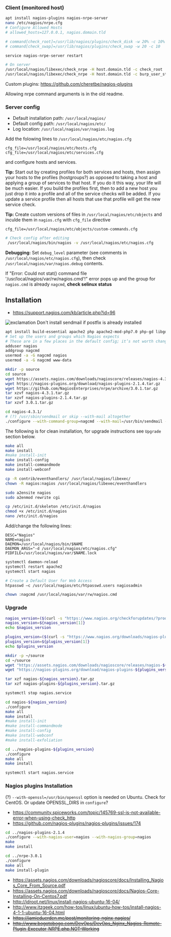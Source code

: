 ### Client (monitored host)

```bash
apt install nagios-plugins nagios-nrpe-server
nano /etc/nagios/nrpe.cfg
# Configure Allowed Hosts
# allowed_hosts=127.0.0.1, nagios.domain.tld

# command[check_root]=/usr/lib/nagios/plugins/check_disk -w 20% -c 10% -p /
# command[check_swap]=/usr/lib/nagios/plugins/check_swap -w 20 -c 10

service nagios-nrpe-server restart

# On server
/usr/local/nagios/libexec/check_nrpe -H host.domain.tld -c check_root
/usr/local/nagios/libexec/check_nrpe -H host.domain.tld -c burp_user_status -a hostname 1440 2880
```
Custom plugins: https://github.com/cheretbe/nagios-plugins

Allowing nrpe command arguments is in the old readme.

### Server config

* Default installation path: `/usr/local/nagios/`
* Default config path: `/usr/local/nagios/etc/`
* Log location: `/usr/local/nagios/var/nagios.log`

Add the folowing lines to `/usr/local/nagios/etc/nagios.cfg`
```
cfg_file=/usr/local/nagios/etc/hosts.cfg
cfg_file=/usr/local/nagios/etc/services.cfg
```
and configure hosts and services.

**Tip:** Start out by creating profiles for both services and hosts, then assign your hosts to the profiles (hostgroups?) as opposed to taking a host and applying a group of services to that host. If you do it this way, your life will be much easier. If you build the profiles first, then to add a new host you just drop it into a profile and all of the service checks will be added. If you update a service profile then all hosts that use that profile will get the new service check.

**Tip:** Create custom versions of files in `/usr/local/nagios/etc/objects` and inculde them in `nagios.cfg` with `cfg_file` directive
```
cfg_file=/usr/local/nagios/etc/objects/custom-commands.cfg
```

```bash
# Check config after editing
 /usr/local/nagios/bin/nagios -v /usr/local/nagios/etc/nagios.cfg
```

**Debugging:** Set `debug_level` parameter (see comments in `/usr/local/nagios/etc/nagios.cfg`), then check `/usr/local/nagios/var/nagios.debug` contents.

If "Error: Could not stat() command file '/usr/local/nagios/var/rw/nagios.cmd'!" error pops up and the group for `nagios.cmd` is already `nagcmd`, **check selinux status**

## Installation
* https://support.nagios.com/kb/article.php?id=96

![exclamation](https://github.com/cheretbe/notes/blob/master/images/warning_16.png) Don't install sendmail if postfix is already installed
```bash
apt install build-essential apache2 php apache2-mod-php7.0 php-gd libgd-dev libssl-dev sendmail unzip
# Set up the users and groups which Nagios expects
# These are in a few places in the default config; it’s not worth changing them
adduser nagios
addgroup nagcmd
usermod -a -G nagcmd nagios
usermod -a -G nagcmd www-data

mkdir -p source
cd source
wget https://assets.nagios.com/downloads/nagioscore/releases/nagios-4.3.1.tar.gz
wget https://nagios-plugins.org/download/nagios-plugins-2.1.4.tar.gz
wget https://github.com/NagiosEnterprises/nrpe/archive/3.0.1.tar.gz
tar xzvf nagios-4.3.1.tar.gz
tar xzvf nagios-plugins-2.1.4.tar.gz
tar xzvf 3.0.1.tar.gz

cd nagios-4.3.1/
# (?) /usr/sbin/sendmail or skip --with-mail altogether
./configure --with-command-group=nagcmd --with-mail=/usr/bin/sendmail --with-httpd-conf=/etc/apache2/
```
The following is for clean installation, for upgrade instructions see `Upgrade` section below.
```bash
make all
make install
#make install-init
make install-config
make install-commandmode
make install-webconf

cp -R contrib/eventhandlers/ /usr/local/nagios/libexec/
chown -R nagios:nagios /usr/local/nagios/libexec/eventhandlers

sudo a2ensite nagios
sudo a2enmod rewrite cgi

cp /etc/init.d/skeleton /etc/init.d/nagios
chmod +x /etc/init.d/nagios
nano /etc/init.d/nagios
```
Add/change the following lines:
```
DESC="Nagios"
NAME=nagios
DAEMON=/usr/local/nagios/bin/$NAME
DAEMON_ARGS="-d /usr/local/nagios/etc/nagios.cfg"
PIDFILE=/usr/local/nagios/var/$NAME.lock
```
```bash
systemctl daemon-reload
systemctl restart apache2
systemctl start nagios

# Create a Default User for Web Access
htpasswd –c /usr/local/nagios/etc/htpasswd.users nagiosadmin

chown :nagcmd /usr/local/nagios/var/rw/nagios.cmd
```

### Upgrade
```bash
nagios_version=($(curl -s "https://www.nagios.org/checkforupdates/?product=nagioscore"| grep -Eo "is [0-9]{1}\.[0-9]{1}\.[0-9]{1}"))
nagios_version=${nagios_version[1]}
echo $nagios_version

plugins_version=($(curl -s "https://www.nagios.org/downloads/nagios-plugins/"| grep -Eo "Plugins [0-9]{1}\.[0-9]{1}\.[0-9]{1}"))
plugins_version=${plugins_version[1]}
echo $plugins_version

mkdir -p ~/source
cd ~/source
wget "https://assets.nagios.com/downloads/nagioscore/releases/nagios-${nagios_version}.tar.gz"
wget "https://nagios-plugins.org/download/nagios-plugins-${plugins_version}.tar.gz"

tar xzf nagios-${nagios_version}.tar.gz
tar xzf nagios-plugins-${plugins_version}.tar.gz

systemctl stop nagios.service

cd nagios-${nagios_version}
./configure
make all
make install
#make install-init
#make install-commandmode
#make install-config
#make install-webconf
#make install-exfoliation

cd ../nagios-plugins-${plugins_version}
./configure
make all
make install

systemctl start nagios.service
```

### Nagios plugins Installation

(?) `--with-openssl=/usr/bin/openssl` option is needed on Ubuntu. Check for CentOS. Or update OPENSSL_DIRS in `configure`?
* https://community.spiceworks.com/topic/145769-ssl-is-not-available-error-when-using-check_http
* https://github.com/nagios-plugins/nagios-plugins/issues/174
```bash
cd ../nagios-plugins-2.1.4
./configure --with-nagios-user=nagios --with-nagios-group=nagios
make
make install

cd ../nrpe-3.0.1
./configure
make all
make install-plugin
```

* https://assets.nagios.com/downloads/nagioscore/docs/Installing_Nagios_Core_From_Source.pdf
* https://assets.nagios.com/downloads/nagioscore/docs/Nagios-Core-Installing-On-Centos7.pdf
* http://idroot.net/linux/install-nagios-ubuntu-16-04/
* http://www.itzgeek.com/how-tos/linux/ubuntu-how-tos/install-nagios-4-1-1-ubuntu-16-04.html
* ~~https://jamieduerden.me/post/monitoring-nginx-nagios/~~
* ~~http://www.bogotobogo.com/DevOps/DevOps_Nginx_Nagios-Remote-Plugin-Executor-NRPE.php.NOT-Working~~
